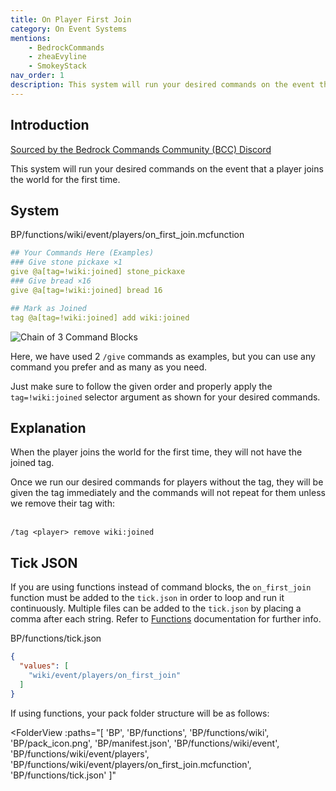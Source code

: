 ```yaml
---
title: On Player First Join
category: On Event Systems
mentions:
    - BedrockCommands
    - zheaEvyline
    - SmokeyStack
nav_order: 1
description: This system will run your desired commands on the event that a player joins the world for the first time.
---
```


## Introduction

[Sourced by the Bedrock Commands Community (BCC) Discord](https://discord.gg/SYstTYx5G5)

This system will run your desired commands on the event that a player joins the world for the first time.

## System

<CodeHeader>BP/functions/wiki/event/players/on_first_join.mcfunction</CodeHeader>

```yaml
## Your Commands Here (Examples)
### Give stone pickaxe ×1
give @a[tag=!wiki:joined] stone_pickaxe
### Give bread ×16
give @a[tag=!wiki:joined] bread 16

## Mark as Joined
tag @a[tag=!wiki:joined] add wiki:joined
```

![Chain of 3 Command Blocks](/assets/images/commands/commandBlockChain/3.png)

Here, we have used 2 `/give` commands as examples, but you can use any command you prefer and as many as you need.

Just make sure to follow the given order and properly apply the `tag=!wiki:joined` selector argument as shown for your desired commands.

## Explanation

When the player joins the world for the first time, they will not have the joined tag.

Once we run our desired commands for players without the tag, they will be given the tag immediately and the commands will not repeat for them unless we remove their tag with:

<br>`/tag <player> remove wiki:joined`

## Tick JSON

If you are using functions instead of command blocks, the `on_first_join` function must be added to the `tick.json` in order to loop and run it continuously. Multiple files can be added to the `tick.json` by placing a comma after each string. Refer to [Functions](/commands/mcfunctions#tick-json) documentation for further info.

<CodeHeader>BP/functions/tick.json</CodeHeader>
```json
{
  "values": [
    "wiki/event/players/on_first_join"
  ]
}
```

If using functions, your pack folder structure will be as follows:

<FolderView
	:paths="[
    'BP',
    'BP/functions',
    'BP/functions/wiki',
    'BP/pack_icon.png',
    'BP/manifest.json',
    'BP/functions/wiki/event',
    'BP/functions/wiki/event/players',
    'BP/functions/wiki/event/players/on_first_join.mcfunction',
    'BP/functions/tick.json'
]"
></FolderView>